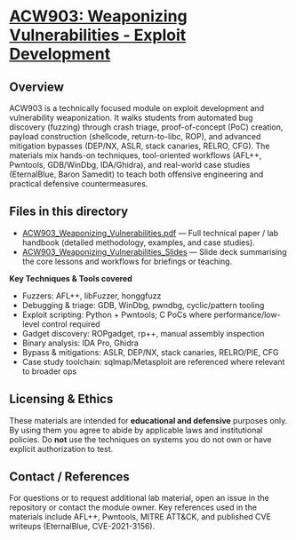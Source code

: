 # [ACW903: Weaponizing Vulnerabilities - Exploit Development](https://github.com/reyincyber/Cyberwarfare/tree/main/ACW903)

## Overview
ACW903 is a technically focused module on exploit development and vulnerability weaponization. It walks students from automated bug discovery (fuzzing) through crash triage, proof-of-concept (PoC) creation, payload construction (shellcode, return-to-libc, ROP), and advanced mitigation bypasses (DEP/NX, ASLR, stack canaries, RELRO, CFG). The materials mix hands-on techniques, tool-oriented workflows (AFL++, Pwntools, GDB/WinDbg, IDA/Ghidra), and real-world case studies (EternalBlue, Baron Samedit) to teach both offensive engineering and practical defensive countermeasures.

## Files in this directory
- [ACW903_Weaponizing_Vulnerabilities.pdf](https://github.com/reyincyber/Cyberwarfare/blob/main/ACW903/ACW903_GROUP%20B%20Malware%20and%20Exploit%20Techniques.pdf) — Full technical paper / lab handbook (detailed methodology, examples, and case studies).  
- [ACW903_Weaponizing_Vulnerabilities_Slides](https://github.com/reyincyber/Cyberwarfare/blob/main/ACW903/ACW903_GROUP%202_Advanced%20Malware%20and%20Exploit%20Technique%20Slides.pptx) — Slide deck summarising the core lessons and workflows for briefings or teaching.

**Key Techniques & Tools covered** 
- Fuzzers: AFL++, libFuzzer, honggfuzz
- Debugging & triage: GDB, WinDbg, pwndbg, cyclic/pattern tooling
- Exploit scripting: Python + Pwntools; C PoCs where performance/low-level control required
- Gadget discovery: ROPgadget, rp++, manual assembly inspection
- Binary analysis: IDA Pro, Ghidra
- Bypass & mitigations: ASLR, DEP/NX, stack canaries, RELRO/PIE, CFG
- Case study toolchain: sqlmap/Metasploit are referenced where relevant to broader ops

## Licensing & Ethics
These materials are intended for **educational and defensive** purposes only. By using them you agree to abide by applicable laws and institutional policies. Do **not** use the techniques on systems you do not own or have explicit authorization to test. 

## Contact / References
For questions or to request additional lab material, open an issue in the repository or contact the module owner. 
Key references used in the materials include AFL++, Pwntools, MITRE ATT&CK, and published CVE writeups (EternalBlue, CVE-2021-3156).
